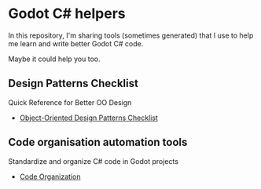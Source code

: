 # Godot C# helpers

In this repository, I'm sharing tools (sometimes generated) that I use to help me learn and write better Godot C# code.

Maybe it could help you too.

## Design Patterns Checklist

Quick Reference for Better OO Design

- [Object-Oriented Design Patterns Checklist](checklists/DESIGN_PATTERNS_CHECKLIST.md)

## Code organisation automation tools

Standardize and organize C# code in Godot projects

- [Code Organization](organisation/README.md)
